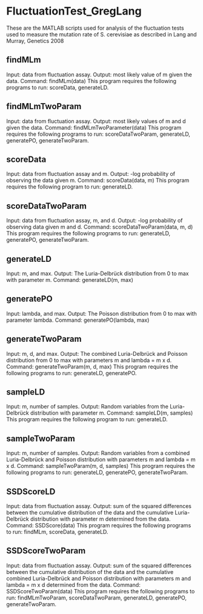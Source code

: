 # FluctuationTest_GregLang
These are the MATLAB scripts used for analysis of the fluctuation tests used to measure the mutation rate of S. cerevisiae as described in Lang and Murray, Genetics 2008

## findMLm
Input: data from fluctuation assay.
Output: most likely value of m given the data. Command: findMLm(data)
This program requires the following programs to run: scoreData, generateLD.

## findMLmTwoParam
Input: data from fluctuation assay.
Output: most likely values of m and d given the data. Command: findMLmTwoParameter(data)
This program requires the following programs to run: scoreDataTwoParam, generateLD, generatePO, generateTwoParam.

## scoreData
Input: data from fluctuation assay and m.
Output: -log probability of observing the data given m. Command: scoreData(data, m)
This program requires the following program to run: generateLD.

## scoreDataTwoParam
Input: data from fluctuation assay, m, and d.
Output: -log probability of observing data given m and d. Command: scoreDataTwoParam(data, m, d)
This program requires the following programs to run: generateLD, generatePO, generateTwoParam.

## generateLD
Input: m, and max.
Output: The Luria-Delbrück distribution from 0 to max with parameter m. Command: generateLD(m, max)

## generatePO
Input: lambda, and max.
Output: The Poisson distribution from 0 to max with parameter lambda. Command: generatePO(lambda, max)

## generateTwoParam
Input: m, d, and max.
Output: The combined Luria-Delbrück and Poisson distribution from 0 to
max with parameters m and lambda = m x d. Command: generateTwoParam(m, d, max)
This program requires the following programs to run: generateLD, generatePO.

## sampleLD
Input: m, number of samples.
Output: Random variables from the Luria-Delbrück distribution with
parameter m. Command: sampleLD(m, samples)
This program requires the following program to run: generateLD.

## sampleTwoParam
Input: m, number of samples.
Output: Random variables from a combined Luria-Delbrück and Poisson
distribution with parameters m and lambda = m x d. Command: sampleTwoParam(m, d, samples)
This program requires the following programs to run: generateLD, generatePO, generateTwoParam.

## SSDScoreLD
Input: data from fluctuation assay.
Output: sum of the squared differences between the cumulative distribution
of the data and the cumulative Luria-Delbrück distribution with
parameter m determined from the data. Command: SSDScore(data)
This program requires the following programs to run: findMLm, scoreData, generateLD.

## SSDScoreTwoParam
Input: data from fluctuation assay.
Output: sum of the squared differences between the cumulative distribution
of the data and the cumulative combined Luria-Delbrück and Poisson distribution with parameters m and lambda = m x d determined from the data.
Command: SSDScoreTwoParam(data)
This program requires the following programs to run: findMLmTwoParam, scoreDataTwoParam, generateLD, generatePO, generateTwoParam.
